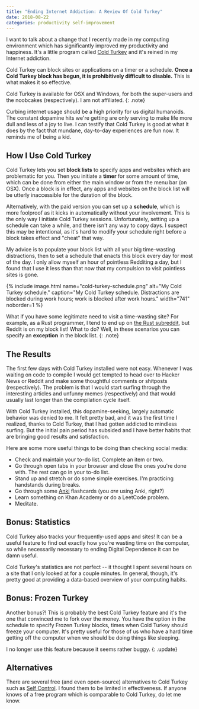 ```yaml
---
title: "Ending Internet Addiction: A Review Of Cold Turkey"
date: 2018-08-22
categories: productivity self-improvement
---
```


I want to talk about a change that I recently made in my computing environment which has significantly improved my productivity and happiness. It's a little program called [Cold Turkey](https://getcoldturkey.com/) and it's reined in my Internet addiction.

Cold Turkey can block sites or applications on a timer or a schedule. **Once a Cold Turkey block has begun, it is prohibitively difficult to disable.** This is what makes it so effective.

Cold Turkey is available for OSX and Windows, for both the super-users and the noobcakes (respectively). I am not affiliated.
{: .note}

Curbing internet usage should be a high priority for us digital humanoids. The constant dopamine hits we're getting are only serving to make life more dull and less of a joy to live. I can testify that Cold Turkey is good at what it does by the fact that mundane, day-to-day experiences are fun now. It reminds me of being a kid.

## How I Use Cold Turkey

Cold Turkey lets you set **block lists** to specify apps and websites which are problematic for you. Then you initiate a **timer** for some amount of time, which can be done from either the main window or from the menu bar (on OSX). Once a block is in effect, any apps and websites on the block list will be utterly inaccessible for the duration of the block.

Alternatively, with the paid version you can set up a **schedule**, which is more foolproof as it kicks in automatically without your involvement. This is the only way I initiate Cold Turkey sessions. Unfortunately, setting up a schedule can take a while, and there isn't any way to copy days. I suspect this may be intentional, as it's hard to modify your schedule right before a block takes effect and "cheat" that way.

My advice is to populate your block list with all your big time-wasting distractions, then to set a schedule that enacts this block every day for most of the day. I only allow myself an hour of pointless Redditing a day, but I found that I use it less than that now that my compulsion to visit pointless sites is gone.

{% include image.html name="cold-turkey-schedule.png" alt="My Cold Turkey schedule." caption="My Cold Turkey schedule. Distractions are blocked during work hours; work is blocked after work hours." width="741" noborder=1
%}

What if you have some legitimate need to visit a time-wasting site? For example, as a Rust programmer, I tend to end up on [the Rust subreddit](https://reddit.com/r/rust), but Reddit is on my block list! What to do? Well, in these scenarios you can specify an **exception** in the block list.
{: .note}

## The Results

The first few days with Cold Turkey installed were not easy. Whenever I was waiting on code to compile I would get tempted to head over to Hacker News or Reddit and make some thoughtful comments or shitposts (respectively). The problem is that I would start surfing through the interesting articles and unfunny memes (respectively) and that would usually last longer than the compilation cycle itself.

With Cold Turkey installed, this dopamine-seeking, largely automatic behavior was denied to me. It felt pretty bad, and it was the first time I realized, thanks to Cold Turkey, that I had gotten addicted to mindless surfing. But the initial pain period has subsided and I have better habits that are bringing good results and satisfaction.

Here are some more useful things to be doing than checking social media:

* Check and maintain your to-do list. Complete an item or two.
* Go through open tabs in your browser and close the ones you're done with. The rest can go in your to-do list.
* Stand up and stretch or do some simple exercises. I'm practicing handstands during breaks.
* Go through some [Anki](https://apps.ankiweb.net/) flashcards (you *are* using Anki, right?)
* Learn something on Khan Academy or do a LeetCode problem.
* Meditate.

## Bonus: Statistics

Cold Turkey also tracks your frequently-used apps and sites! It can be a useful feature to find out exactly how you're wasting time on the computer, so while necessarily necessary to ending Digital Dependence it can be damn useful.

Cold Turkey's statistics are not perfect -- it thought I spent several hours on a site that I only looked at for a couple minutes. In general, though, it's pretty good at providing a data-based overview of your computing habits.

## Bonus: Frozen Turkey

Another bonus?! This is probably the best Cold Turkey feature and it's the one that convinced me to fork over the money. You have the option in the schedule to specify Frozen Turkey blocks, times when Cold Turkey should freeze your computer. It's pretty useful for those of us who have a hard time getting off the computer when we should be doing things like sleeping.

I no longer use this feature because it seems rather buggy.
{: .update}

## Alternatives

There are several free (and even open-source) alternatives to Cold Turkey such as [Self Control](https://selfcontrolapp.com/). I found them to be limited in effectiveness. If anyone knows of a free program which is comparable to Cold Turkey, do let me know.
